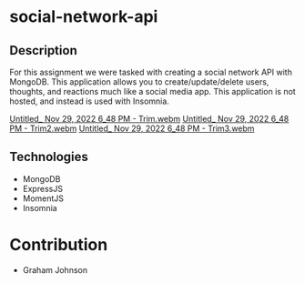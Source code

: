 # social-network-api

## Description
For this assignment we were tasked with creating a social network API with MongoDB. 
This application allows you to create/update/delete users, thoughts, and reactions much like a social media app.
This application is not hosted, and instead is used with Insomnia.

[Untitled_ Nov 29, 2022 6_48 PM - Trim.webm](https://user-images.githubusercontent.com/107967591/204675412-bf292be4-38df-476e-a8db-ac6819ca5249.webm)
[Untitled_ Nov 29, 2022 6_48 PM - Trim2.webm](https://user-images.githubusercontent.com/107967591/204675434-bf7481d8-9b74-4b23-9635-e5e6d5d1f0c6.webm)
[Untitled_ Nov 29, 2022 6_48 PM - Trim3.webm](https://user-images.githubusercontent.com/107967591/204675443-d7ea8bf7-d256-4e86-8544-228263bdc0bb.webm)


## Technologies
* MongoDB
* ExpressJS
* MomentJS
* Insomnia

# Contribution
* Graham Johnson
